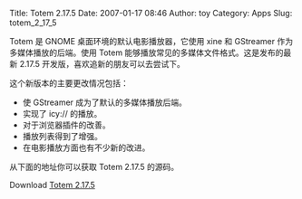 Title: Totem 2.17.5
Date: 2007-01-17 08:46
Author: toy
Category: Apps
Slug: totem_2_17_5

Totem 是 GNOME 桌面环境的默认电影播放器，它使用 xine 和 GStreamer
作为多媒体播放的后端。使用 Totem
能够播放常见的多媒体文件格式。这是发布的最新 2.17.5
开发版，喜欢追新的朋友可以去尝试下。

这个新版本的主要更改情况包括：

-   使 GStreamer 成为了默认的多媒体播放后端。
-   实现了 icy:// 的播放。
-   对于浏览器插件的改善。
-   播放列表得到了增强。
-   在电影播放方面也有不少新的改进。

从下面的地址你可以获取 Totem 2.17.5 的源码。

Download [Totem 2.17.5](http://download.gnome.org/sources/totem/2.17/)
